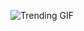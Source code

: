 
<!-- GIF_SECTION -->
![Trending GIF](https://media1.giphy.com/media/v1.Y2lkPThiYjIxNzcyN3Bnamlnc2xxMzl4MXl2bDg5Y3Q4eWh6NzkxaDMzYzU3MjFyNGlvYyZlcD12MV9naWZzX3NlYXJjaCZjdD1n/qgQUggAC3Pfv687qPC/giphy.gif)
<!-- END_GIF_SECTION -->
